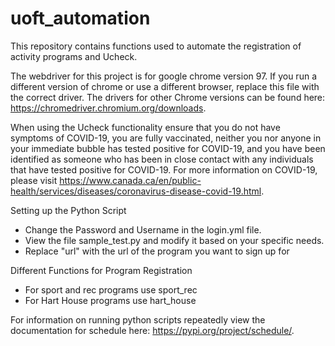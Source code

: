# uoft_automation

This repository contains functions used to automate the registration of activity programs and Ucheck.

The webdriver for this project is for google chrome version 97. If you run a different version of chrome or use a different browser, replace this file with the correct driver. The drivers for other Chrome versions can be found here: https://chromedriver.chromium.org/downloads.

When using the Ucheck functionality ensure that you do not have symptoms of COVID-19, you are fully vaccinated, neither you nor anyone in your immediate bubble has tested positive for COVID-19, and you have been identified as someone who has been in close contact with any individuals that have tested positive for COVID-19. For more information on COVID-19, please visit https://www.canada.ca/en/public-health/services/diseases/coronavirus-disease-covid-19.html.

Setting up the Python Script
- Change the Password and Username in the login.yml file.
- View the file sample_test.py and modify it based on your specific needs.
- Replace "url" with the url of the program you want to sign up for

Different Functions for Program Registration
- For sport and rec programs use sport_rec
- For Hart House programs use hart_house

For information on running python scripts repeatedly view the documentation for schedule here: https://pypi.org/project/schedule/.
